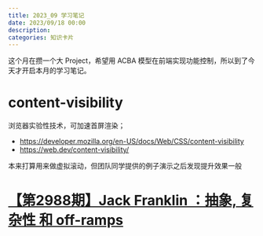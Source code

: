 ```yaml
---
title: 2023_09 学习笔记
date: 2023/09/18 00:00
description:
categories: 知识卡片
---
```


这个月在攒一个大 Project，希望用 ACBA 模型在前端实现功能控制，所以到了今天才开启本月的学习笔记。

# content-visibility

浏览器实验性技术，可加速首屏渲染；

* https://developer.mozilla.org/en-US/docs/Web/CSS/content-visibility
* https://web.dev/content-visibility/

本来打算用来做虚拟滚动，但团队同学提供的例子演示之后发现提升效果一般

# [【第2988期】Jack Franklin ：抽象, 复杂性 和 off-ramps](https://mp.weixin.qq.com/s/9tImpyi3X25m6q-EOmqPUQ)

